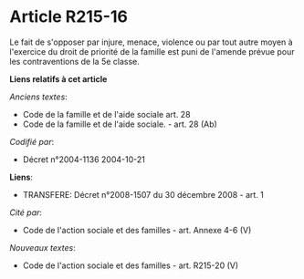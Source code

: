 # Article R215-16

Le fait de s'opposer par injure, menace, violence ou par tout autre moyen à l'exercice du droit de priorité de la famille est
puni de l'amende prévue pour les contraventions de la 5e classe.

**Liens relatifs à cet article**

_Anciens textes_:

  - Code de la famille et de l'aide sociale art. 28
  - Code de la famille et de l'aide sociale. - art. 28 (Ab)

_Codifié par_:

  - Décret n°2004-1136 2004-10-21

**Liens**:

  - TRANSFERE: Décret n°2008-1507 du 30 décembre 2008 - art. 1

_Cité par_:

  - Code de l'action sociale et des familles - art. Annexe 4-6 (V)

_Nouveaux textes_:

  - Code de l'action sociale et des familles - art. R215-20 (V)
